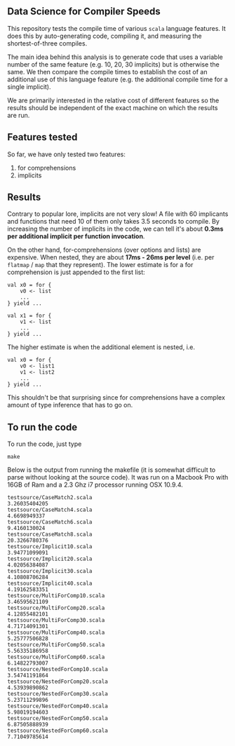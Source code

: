 Data Science for Compiler Speeds
--------------------------------

This repository tests the compile time of various `scala` language features.  It does this by auto-generating code, compiling it, and measuring the shortest-of-three compiles.

The main idea behind this analysis is to generate code that uses a variable number of the same feature (e.g. 10, 20, 30 implicits) but is otherwise the same.  We then compare the compile times to establish the cost of an additional use of this language feature (e.g. the additional compile time for a single implicit).

We are primarily interested in the relative cost of different features so the results should be independent of the exact machine on which the results are run.

Features tested
---------------
So far, we have only tested two features:

1. for comprehensions
1. implicits

Results
-------
Contrary to popular lore, implicits are not very slow!  A file with 60 implicants and functions that need 10 of them only takes 3.5 seconds to compile.  By increasing the number of implicits in the code, we can tell it's about **0.3ms per additional implicit per function invocation**.

On the other hand, for-comprehensions (over options and lists) are expensive.  When nested, they are about **17ms - 26ms per level** (i.e. per `flatmap` / `map` that they represent).  The lower estimate is for a for comprehension is just appended to the first list:
```
val x0 = for {
	v0 <- list
	...
} yield ...

val x1 = for {
	v1 <- list
	...
} yield ...
```
The higher estimate is when the additional element is nested, i.e.
```
val x0 = for {
	v0 <- list1
	v1 <- list2
	...
} yield ...
```
This shouldn't be that surprising since for comprehensions have a complex amount of type inference that has to go on.

To run the code
---------------

To run the code, just type
```
make
```
Below is the output from running the makefile (it is somewhat difficult to parse without looking at the source code).  It was run on a Macbook Pro with 16GB of Ram and a 2.3 Ghz i7 processor running OSX 10.9.4.
```
testsource/CaseMatch2.scala
3.26035404205
testsource/CaseMatch4.scala
4.6698949337
testsource/CaseMatch6.scala
9.4160130024
testsource/CaseMatch8.scala
20.3266780376
testsource/Implicit10.scala
3.94771099091
testsource/Implicit20.scala
4.02056384087
testsource/Implicit30.scala
4.10808706284
testsource/Implicit40.scala
4.19162583351
testsource/MultiForComp10.scala
3.46595621109
testsource/MultiForComp20.scala
4.12855482101
testsource/MultiForComp30.scala
4.71714091301
testsource/MultiForComp40.scala
5.25777506828
testsource/MultiForComp50.scala
5.56335186958
testsource/MultiForComp60.scala
6.14822793007
testsource/NestedForComp10.scala
3.54741191864
testsource/NestedForComp20.scala
4.53939890862
testsource/NestedForComp30.scala
5.23711299896
testsource/NestedForComp40.scala
5.98019194603
testsource/NestedForComp50.scala
6.87505888939
testsource/NestedForComp60.scala
7.71049785614
```
